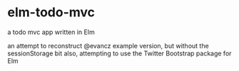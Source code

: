 # elm-todo-mvc
a todo mvc app written in Elm

an attempt to reconstruct @evancz example version, but without the sessionStorage bit
also, attempting to use the Twitter Bootstrap package for Elm
